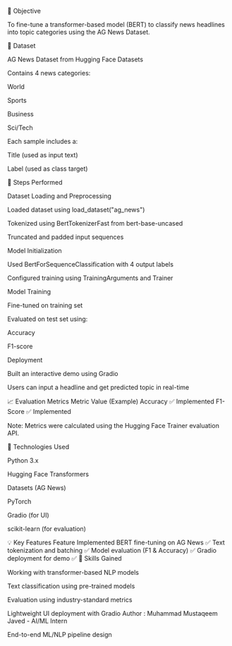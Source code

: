 🎯 Objective

To fine-tune a transformer-based model (BERT) to classify news headlines into topic categories using the AG News Dataset.

📂 Dataset

AG News Dataset from Hugging Face Datasets

Contains 4 news categories:

World

Sports

Business

Sci/Tech

Each sample includes a:

Title (used as input text)

Label (used as class target)

🔧 Steps Performed

Dataset Loading and Preprocessing

Loaded dataset using load_dataset("ag_news")

Tokenized using BertTokenizerFast from bert-base-uncased

Truncated and padded input sequences

Model Initialization

Used BertForSequenceClassification with 4 output labels

Configured training using TrainingArguments and Trainer

Model Training

Fine-tuned on training set

Evaluated on test set using:

Accuracy

F1-score

Deployment

Built an interactive demo using Gradio

Users can input a headline and get predicted topic in real-time

📈 Evaluation Metrics
Metric	Value (Example)
Accuracy	✅ Implemented
F1-Score	✅ Implemented

Note: Metrics were calculated using the Hugging Face Trainer evaluation API.

🧪 Technologies Used

Python 3.x

Hugging Face Transformers

Datasets (AG News)

PyTorch

Gradio (for UI)

scikit-learn (for evaluation)

💡 Key Features
Feature	Implemented
BERT fine-tuning on AG News	✅
Text tokenization and batching	✅
Model evaluation (F1 & Accuracy)	✅
Gradio deployment for demo	✅
🚀 Skills Gained

Working with transformer-based NLP models

Text classification using pre-trained models

Evaluation using industry-standard metrics

Lightweight UI deployment with Gradio
Author : 
Muhammad Mustaqeem Javed - AI/ML Intern

End-to-end ML/NLP pipeline design

